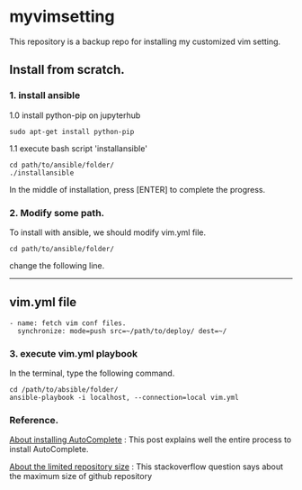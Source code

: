 # myvimsetting

This repository is a backup repo for installing my customized vim setting.

## Install from scratch.

### 1. install ansible 

1.0 install python-pip on jupyterhub

    sudo apt-get install python-pip

1.1 execute bash script 'installansible'

    cd path/to/ansible/folder/
    ./installansible

In the middle of installation, press [ENTER] to complete the progress.

### 2. Modify some path.

To install with ansible, we should modify vim.yml file.

    cd path/to/ansible/folder/


change the following line.

---
vim.yml file
---

    - name: fetch vim conf files. 
      synchronize: mode=push src=~/path/to/deploy/ dest=~/

### 3. execute vim.yml playbook

In the terminal, type the following command.

    cd /path/to/absible/folder/
    ansible-playbook -i localhost, --connection=local vim.yml




### Reference.

[About installing AutoComplete](http://neverapple88.tistory.com/26) : This post explains well the entire process to install AutoComplete.

[About the limited repository size](http://stackoverflow.com/questions/3230721/max-file-size-and-max-repository-size-in-git) : This stackoverflow question says about the maximum size of github repository
